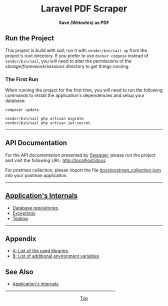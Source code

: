 <span align="center">

<h1 id="top">Laravel PDF Scraper</h1>

**Save *(Websites)* as PDF**

</span>

## Run the Project

This project is build with *sail*; run it with `vendor/bin/sail up` from the project's root directory.
If you prefer to use `docker compose` instead of `vendor/bin/sail`, you will need to alter the permissions of the *storage/framework/sessions* directory to get things running.

### The First Run

When running the project for the first time, you will need to run the following commands to install the application's dependencies and setup your database:

```shell
composer update

vendor/bin/sail php artisan migrate
vendor/bin/sail php artisan jwt:secret
```

***

## API Documentation

For the API documentation presented by [Swagger](https://swagger.io/), please run the project and visit the following URL: [http://localhost/docs](http://localhost/docs).

For postman collection, please import the file [docs/postman_collection.json](postman_collection.json) into your postman application.

***

## [Application's Internals](internals/index.md)

- [Database repositories](internals/db-repositories.md).
- [Exceptions](internals/exceptions.md)
- [Testing](internals/testing.md).

***

## Appendix

- [A: List of the used libraries](appendix/libraries.md).
- [B: List of additional environment variables](appendix/env.md)

## See Also

- [Application's internals](internals/index.md).

<span align="center">

<hr width="70%">

[Top](#top)

</span>
